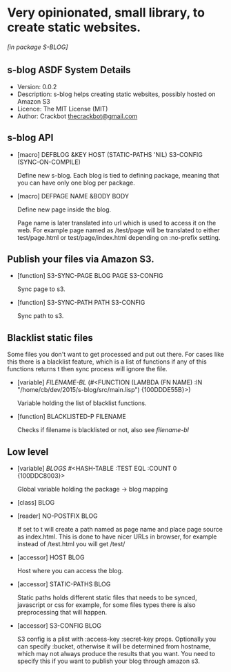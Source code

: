 # Very opinionated, small library, to create static websites.

###### \[in package S-BLOG\]
## s-blog ASDF System Details

- Version: 0.0.2
- Description: s-blog helps creating static websites, possibly hosted on Amazon S3
- Licence: The MIT License (MIT)
- Author: Crackbot <thecrackbot@gmail.com>

## s-blog API

- [macro] DEFBLOG &KEY HOST (STATIC-PATHS 'NIL) S3-CONFIG (SYNC-ON-COMPILE)

    Define new s-blog. Each blog is tied to defining package, meaning
    that you can have only one blog per package.

- [macro] DEFPAGE NAME &BODY BODY

    Define new page inside the blog.
    
    Page name is later translated into url which is used to access it on
    the web. For example page named as /test/page will be translated to
    either test/page.html or test/page/index.html depending on :no-prefix
    setting.

## Publish your files via Amazon S3.

- [function] S3-SYNC-PAGE BLOG PAGE S3-CONFIG

    Sync page to s3.

- [function] S3-SYNC-PATH PATH S3-CONFIG

    Sync path to s3.

## Blacklist static files

Some files you don't want to get processed and put out there. For
cases like this there is a blacklist feature, which is a list of
functions if any of this functions returns t then sync process will
ignore the file.

- [variable] *FILENAME-BL* (#<FUNCTION (LAMBDA (FN NAME)
              :IN
              "/home/cb/dev/2015/s-blog/src/main.lisp")
   {100DDDE55B}>)

    Variable holding the list of blacklist functions.

- [function] BLACKLISTED-P FILENAME

    Checks if filename is blacklisted or not, also see *filename-bl*

## Low level

- [variable] *BLOGS* #<HASH-TABLE :TEST EQL :COUNT 0 {100DDC8003}>

    Global variable holding the package -> blog mapping

- [class] BLOG

- [reader] NO-POSTFIX BLOG

    If set to t will create a path named as page name
    and place page source as index.html. This is done to have nicer
    URLs in browser, for example instead of /test.html you will get
    /test/

- [accessor] HOST BLOG

    Host where you can access the blog.

- [accessor] STATIC-PATHS BLOG

    Static paths holds different static files that
    needs to be synced, javascript or css for example, for some files
    types there is also preprocessing that will happen.

- [accessor] S3-CONFIG BLOG

    S3 config is a plist with :access-key :secret-key
    props. Optionally you can specify :bucket, otherwise it will be
    determined from hostname, which may not always produce the results
    that you want. You need to specify this if you want to publish
    your blog through amazon s3.
